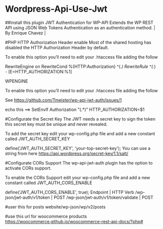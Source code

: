 # Wordpress-Api-Use-Jwt


##install this plugin JWT Authentication for WP-API
Extends the WP REST API using JSON Web Tokens Authentication as an authentication method.
 | By Enrique Chavez | 
 
 
#PHP HTTP Authorization Header enable
Most of the shared hosting has disabled the HTTP Authorization Header by default.

To enable this option you’ll need to edit your .htaccess file adding the follow

RewriteEngine on
RewriteCond %{HTTP:Authorization} ^(.*)
RewriteRule ^(.*) - [E=HTTP_AUTHORIZATION:%1]


WPENGINE

To enable this option you’ll need to edit your .htaccess file adding the follow

See https://github.com/Tmeister/wp-api-jwt-auth/issues/1

echo this ==>   SetEnvIf Authorization "(.*)" HTTP_AUTHORIZATION=$1


#Configurate the Secret Key
The JWT needs a secret key to sign the token this secret key must be unique and never revealed.

To add the secret key edit your wp-config.php file and add a new constant called JWT_AUTH_SECRET_KEY

define('JWT_AUTH_SECRET_KEY', 'your-top-secret-key');
You can use a string from here https://api.wordpress.org/secret-key/1.1/salt/


#Configurate CORs Support
The wp-api-jwt-auth plugin has the option to activate CORs support.

To enable the CORs Support edit your wp-config.php file and add a new constant called JWT_AUTH_CORS_ENABLE

define('JWT_AUTH_CORS_ENABLE', true);
Endpoint | HTTP Verb
/wp-json/jwt-auth/v1/token | POST
/wp-json/jwt-auth/v1/token/validate | POST

#user this for posts website/wp-json/wp/v2/posts


#use this url for woocommerce products
https://woocommerce.github.io/woocommerce-rest-api-docs/?php#
